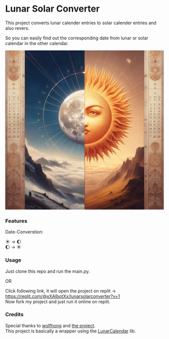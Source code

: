# Lunar Solar Converter

This project converts lunar calender entries to solar calender entries and also revers. 

So you can easily find out the corresponding date from lunar or solar calendar in the other calendar.

<img src="cover.jpeg">



### Features 

Date-Converstion:

☀️ -> 🌔<br>
🌔 -> ☀️



### Usage

Just clone this repo and run the main.py.

OR

Click following link, it will open the project on replit -> https://replit.com/@xXAIbotXx/lunarsolarconverter?v=1 <br>
Now fork my project and just run it online on replit. 



### Credits

Special thanks to [wolfhong](https://github.com/wolfhong) and [the project](https://github.com/wolfhong/LunarCalendar/).<br>
This project is basically a wrapper using the [LunarCalendar](https://pypi.org/project/LunarCalendar/) lib.
